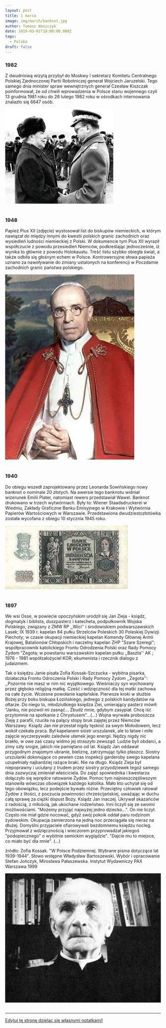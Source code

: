 ```yaml
---
layout: post
title: 1 marca
image: img/march/banknot.jpg
author: Tomasz Waszczyk
date: 2019-03-01T10:00:00.000Z
tags:
  - Polska
draft: false
---
```


### 1982

Z dwudniową wizytą przybył do Moskwy I sekretarz Komitetu Centralnego Polskiej Zjednoczonej Partii Robotniczej generał Wojciech Jaruzelski.
Tego samego dnia minister spraw wewnętrznych generał Czesław Kiszczak poinformował, że od chwili wprowadzenia w Polsce stanu wojennego czyli 13 grudnia 1981 roku do 26 lutego 1982 roku w ośrodkach internowania znalazło się 6647 osób.

<img src="./img/march/moskwa.jpg"/><br><br>

### 1948

Papież Pius XII (zdjęcie) wystosował list do biskupów niemieckich, w którym nawiązał do między innymi do kwestii polskich granic zachodnich oraz wysiedleń ludności niemieckiej z Polski.
W dokumencie tym Pius XII wyraził współczucie z powodu przesiedleń Niemców, podkreślając jednocześnie, iż wynika to głównie z powodu Holokaustu.
Treść listu szybko obiegła świat, a także odbiła się głośnym echem w Polsce. Kontrowersyjne słowa papieża uznano za nawoływanie do zmiany ustalonych na konferencji w Poczdamie zachodnich granic państwa polskiego.

<img src="./img/march/pius.jpg"/><br><br>

### 1940

Do obiegu wszedł zaprojektowany przez Leonarda Sowińskiego nowy banknot o nominale 20 złotych.
Na awersie tego banknotu widniał wizerunek Emilii Plater, natomiast rewers przedstawiał Wawel.
Banknot drukowano w trzech wytwórniach. Były to: Wiener Staadsdruckerei w Wiedniu, Zakłady Graficzne Banku Emisyjnego w Krakowie i Wytwórnia Papierów Wartościowych w Warszawie.
Przedstawiona dwudziestozłotówka została wycofana z obiegu 10 stycznia 1945 roku.

<img src="./img/march/banknot.jpg"/><br><br>

### 1897

We wsi Osse, w powiecie opoczyńskim urodził się Jan Zieja - ksiądz, dogmatyk i biblista, duszpasterz i katecheta, podpułkownik Wojska Polskiego, związany z ZMW RP ,,Wici'' i środowiskiem podwarszawskich Lasek; IX 1939 r. kapelan 84 pułku Strzelców Poleskich 30 Poleskiej Dywizji Piechoty; w czasie okupacji niemieckiej kapelan Komendy Głównej Armii Krajowej, Batalionów Chłopskich i naczelny kapelan ZHP "Szare Szeregi"; współpracownik katolickiego Frontu Odrodzenia Polski oraz Rady Pomocy Żydom "Żegota; w powstaniu warszawskim kapelan pułku ,,Baszta'' AK ; 1976 - 1981 współzałożyciel KOR; ekumenista i rzecznik dialogu z judaizmem.

Tak o księdzu Janie pisała Zofia Kossak-Szczucka - wybitna pisarka, działaczka Frontu Odroczenia Polski i Rady Pomocy Żydom ,,Żegota'':
,,Pozornie nie masz w nim nic wyjątkowego. Wieśniaczy syn wychowany przez głęboko religijną matkę. Cześć i wdzięczność dla tej matki zachowa na całe życie. Wczesne powołanie kapłańskie. Pierwsze kroki w służbie Bożej przy boku biskupa Łozińskiego, jednego z polskich kandydatów na ołtarze. Do niego to, młodziutkiego księdza Ziei, umierający pasterz mówił: "Janku, nie pozwól mi zasnąć... Zbudź mnie, gdybym zasypiał. Chcę iść przytomnie na spotkanie z Chrystusem"...(...) Wojna wyrwała proboszcza Zieję z parafii, rzuciła na palący stopy bruk zajętej przez Niemców Warszawy. Ksiądz Jan nie przestał nigdy tęsknić za swym Mołodowem, lecz wokół czekała praca. Był kapelanem sióstr urszulanek, ale to łatwe i miłe zajęcie wyczerpywało zaledwie ułamek jego energii. Nędzy nigdy nic brakło, w owe zaś czasy widmo jej straszyło zewsząd. Ludzie byli obdarci, a zimy szły srogie, jakich nie pamiętano od lat. Ksiądz Jan oddawał przygodnym znajomym ubranie, bieliznę, zatrzymując tylko płaszcz. Siostry urszulanki dokonujące co pewien czas inspekcji garderoby swego kapelana uzupełniały najbardziej rażące braki. Nie na długo. Ksiądz Zieja był niepoprawny i uciułany z trudem przez siostry przyodziewek tegoż samego dnia zazwyczaj zmieniał właściciela. Do zajęć spowiednika i kwestarza dołączyło się wprędce ratowanie Żydów. Pomoc tym najnieszczęśliwszym stanowiła wówczas obowiązek każdego katolika. Mało kto uchylał się od tego obowiązku, lecz podejście bywało różne. Przeciętny człowiek ratował Żydów z litości, z poczucia powinności chrześcijańskiej, uważając w duchu całą sprawę za ciężki dopust Boży. Ksiądz Jan inaczej. Ukrywał skazańców z radością, z miłością, jak ukochane rodzeństwo. Inni liczyli się ze swoimi możliwościami. "Możemy przyjąć najwyżej jedno dziecko...". On nie liczył. Często nie miał gdzie nocować, gdyż swój pokoik oddał paru rodzinom żydowskim. Okupacja zamierzona na jedną noc przeciągała się nieraz na dłużej. Domyślni przyjaciele ofiarowywali bezdomnemu księdzu nocleg. Przyjmował z wdzięcznością i wieczorem przyprowadzał jakiegoś "podopiecznego" o wybitnie semickim wyglądzie". "Dajcie mu to miejsce, co miało być dla mnie". (...)

źródło: Zofia Kossak. "W Polsce Podziemnej. Wybrane pisma dotyczące lat 1939-1944". Słowo wstępne Władysław Bartoszewski. Wybór i opracowanie Stefan Jończyk, Mirosława Pałaszewska. Instytut Wydawniczy PAX Warszawa 1999

<img src="./img/march/zieja.jpg"/><br><br>

---

<a href="https://github.com/TomaszWaszczyk/historia.waszczyk.com/edit/master/src/content/march-1.md" target="_blank">Edytuj tę stronę dzieląc się własnymi notatkami!</a>

